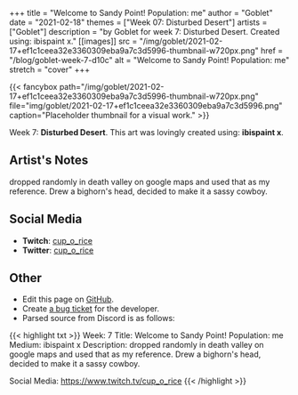 +++
title =       "Welcome to Sandy Point! Population: me"
author =      "Goblet"
date =        "2021-02-18"
themes =      ["Week 07: Disturbed Desert"]
artists =     ["Goblet"]
description = "by Goblet for week 7: Disturbed Desert. Created using: ibispaint x."
[[images]]
      src = "/img/goblet/2021-02-17+ef1c1ceea32e3360309eba9a7c3d5996-thumbnail-w720px.png"
      href = "/blog/goblet-week-7-d10c"
      alt = "Welcome to Sandy Point! Population: me"
      stretch = "cover"
+++


{{< fancybox path="/img/goblet/2021-02-17+ef1c1ceea32e3360309eba9a7c3d5996-thumbnail-w720px.png" file="img/goblet/2021-02-17+ef1c1ceea32e3360309eba9a7c3d5996.png" caption="Placeholder thumbnail for a visual work." >}}


Week 7: **Disturbed Desert**. This art was lovingly created using: **ibispaint x**.

## Artist's Notes

dropped randomly in death valley on google maps and used that as my reference. Drew a bighorn's head, decided to make it a sassy cowboy.

## Social Media

- **Twitch**: <a href='https://twitch.tv/cup_o_rice' target='_blank'>cup_o_rice</a>
- **Twitter**: <a href='https://twitter.com/cup_o_rice' target='_blank'>cup_o_rice</a>

## Other

- Edit this page on [GitHub](https://github.com/teaminkling/web-refresh/edit/main/content/blog/goblet-week-7-d10c.md).
- Create [a bug ticket](https://github.com/teaminkling/web-refresh/issues/new?assignees=&labels=bug&template=problem-report.md&title=) for the developer.
- Parsed source from Discord is as follows:

{{< highlight txt >}}
Week: 7
Title:  Welcome to Sandy Point! Population: me
Medium: ibispaint x 
Description: dropped randomly in death valley on google maps and used that as my reference. Drew a bighorn's head, decided to make it a sassy cowboy. 

Social Media: https://www.twitch.tv/cup_o_rice
{{< /highlight >}}